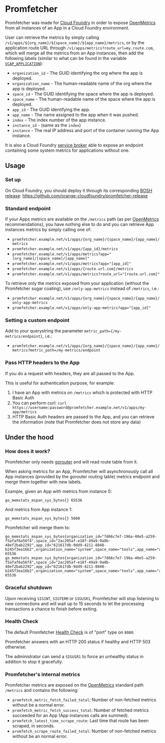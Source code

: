 # Promfetcher

Promfetcher was made for [Cloud Foundry] in order to expose [OpenMetrics] from all instances
of an App in a Cloud Foundry environment.

User can retrieve the metrics by simply calling `/v1/apps/${org_name}/${space_name}/${app_name}/metrics`,
or by the application route URL through `/v1/apps/metrics?route_url=my.route.com`,
which will merge all the metrics from an App instances,
then add the following labels (similar to what can be found in the variable [`VCAP_APPLICATION`]):

- `organization_id` - The GUID identifying the org where the app is deployed.
- `organization_name` - The human-readable name of the org where the app is deployed.
- `space_id` - The GUID identifying the space where the app is deployed.
- `space_name` - The human-readable name of the space where the app is deployed.
- `app_id` - The GUID identifying the app.
- `app_name` - The name assigned to the app when it was pushed.
- `index` - The index number of the app instance.
- `instance_id` - (same as the `index`)
- `instance` - The real IP address and port of the container running the App instance.

It is also a Cloud Foundry [service broker] able to expose an endpoint containing some system metrics
for applications without one.

[Cloud Foundry]: https://cloudfoundry.org
[service broker]: https://docs.cloudfoundry.org/services/overview.html
[`VCAP_APPLICATION`]: https://docs.cloudfoundry.org/devguide/deploy-apps/environment-variable.html#VCAP-APPLICATION

## Usage

### Set up

On Cloud Foundry, you should deploy it through its corresponding [BOSH release]:
https://github.com/orange-cloudfoundry/promfetcher-release

[BOSH release]: https://bosh.io/releases/

### Standard endpoint

If your Apps metrics are available on the `/metrics` path (as per [OpenMetrics] recommendations),
you have nothing else to do and you can retrieve App instances metrics by simply calling one of:

- `promfetcher.example.net/v1/apps/{org_name}/{space_name}/{app_name}/metrics`
- `promfetcher.example.net/v1/apps/{app_id}/metrics`
- `promfetcher.example.net/v1/apps/metrics?app="[org_name]/[space_name]/[app_name]"`
- `promfetcher.example.net/v1/apps/metrics?app="[app_id]"`
- `promfetcher.example.net/v1/apps/{route.url.com}/metrics`
- `promfetcher.example.net/v1/apps/metrics?route_url="[route.url.com]"`

To retrieve only the metrics exposed from your application (without the Promfetcher sugar coating),
use `/only-app-metrics` instead of `/metrics`, i.e.:

- `promfetcher.example.net/v1/apps/{org_name}/{space_name}/{app_name}/only-app-metrics`
- `promfetcher.example.net/v1/apps/only-app-metrics?app="[app_id]"`

### Setting a custom endpoint

Add to your querystring the parameter `metric_path={/my-metrics/endpoint}`, i.e.:

- `promfetcher.example.net/v1/apps/{org_name}/{space_name}/{app_name}/metrics?metric_path=/my-metrics/endpoint`

### Pass HTTP headers to the App

If you do a request with headers, they are all passed to the App.

This is useful for authentication purpose, for example:

1. I have an App with metrics on `/metrics` which is protected with HTTP Basic Auth
2. You can perform curl: `curl https://username:password@promfetcher.example.net/v1/apps/my-app/metrics`
3. HTTP Basic Auth headers are passed to the App, and you can retrieve the information
   (note that Promfetcher does not store any data)

## Under the hood

### How does it work?

Promfetcher only needs [gorouter] and will read route table from it.

When asking metrics for an App, Promfetcher will asynchronously call all App instances
(provided by the gorouter routing table) metrics endpoint and merge them together with new labels.

[gorouter]: https://github.com/cloudfoundry/gorouter

Example, given an App with metrics from instance 0:

```
go_memstats_mspan_sys_bytes{} 65536
```

And metrics from App instance 1:

```
go_memstats_mspan_sys_bytes{} 5600
```

Promfetcher will merge them to:

```
go_memstats_mspan_sys_bytes{organization_id="7d66c7e7-196a-40e5-a259-f5afaf6a56f4",space_id="2ac205af-e18f-49a9-9a8b-48ef2bab2292",app_id="621617db-9dd9-4211-8848-b245f3ea16b2",organization_name="system",space_name="tools",app_name="app",index="0",instance_id="0",instance="172.76.112.90:61038"} 65536
go_memstats_mspan_sys_bytes{organization_id="7d66c7e7-196a-40e5-a259-f5afaf6a56f4",space_id="2ac205af-e18f-49a9-9a8b-48ef2bab2292",app_id="621617db-9dd9-4211-8848-b245f3ea16b2",organization_name="system",space_name="tools",app_name="app",index="1",instance_id="1",instance="172.76.112.91:61010"} 65536
```


### Graceful shutdown

Upon receiving `SIGINT`, `SIGTERM` or `SIGUSR1`, Promfetcher will stop listening to new connections
and will wait up to 15 seconds to let the processing transactions a chance to finish before exiting.

### Health Check

The default Promfetcher [Health Check] is of "port" type on `8080`.

Promfetcher answers with an HTTP 200 status if healthy and HTTP 503 otherwise.

[Health Check]: https://docs.cloudfoundry.org/devguide/deploy-apps/healthchecks.html

The administrator can send a `SIGUSR1` to force an unhealthy status in addition to stop it gracefully.

### Promfetcher's internal metrics

Promfetcher metrics are exposed on the [OpenMetrics] standard path `/metrics` and contains the following:

[//]: # (curl -s https://promfetcher.example.net/metrics | sed -n 's/^# HELP \&#40;promfetch_[^ ]*\&#41;/- `\1`:/p')

- `promfetch_metric_fetch_failed_total`: Number of non-fetched metrics without be a normal error.
- `promfetch_metric_fetch_success_total`: Number of fetched metrics succeeded for an App (App instances calls are summed).
- `promfetch_latest_time_scrape_route`: Last time that route has been scraped, in seconds.
- `promfetch_scrape_route_failed_total`: Number of non-fetched metrics without be an normal error.

[OpenMetrics]: https://github.com/OpenObservability/OpenMetrics/blob/v1.0.0/specification/OpenMetrics.md
